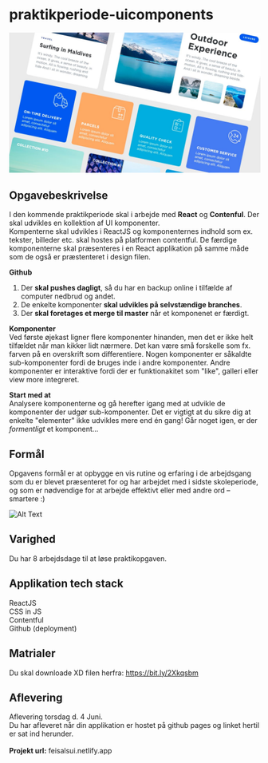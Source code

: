# praktikperiode-uicomponents

![](https://github.com/rts-cmk-opgaver/praktikperiode-uicomponents/blob/master/hero.jpg)

## Opgavebeskrivelse

I den kommende praktikperiode skal i arbejde med **React** og **Contenful**. Der skal udvikles en kollektion af UI komponenter.<br>
Kompenterne skal udvikles i ReactJS og komponenternes indhold som ex. tekster, billeder etc. skal hostes på platformen contentful. De færdige komponenterne skal præsenteres i en React applikation på samme måde som de også er præstenteret i design filen.

**Github**<br>

1.  Der **skal pushes dagligt**, så du har en backup online i tilfælde af computer nedbrud og andet.
2.  De enkelte komponenter **skal udvikles på selvstændige branches**.
3.  Der **skal foretages et merge til master** når et komponenet er færdigt.

**Komponenter**<br>
Ved første øjekast ligner flere komponenter hinanden, men det er ikke helt tilfældet når man kikker lidt nærmere. Det kan være små forskelle som fx. farven på en overskrift som differentiere. Nogen komponenter er såkaldte sub-komponenter fordi de bruges inde i andre komponenter. Andre komponenter er interaktive fordi der er funktionakitet som "like", galleri eller view more integreret.

**Start med at**<br>
Analysere komponenterne og gå herefter igang med at udvikle de komponenter der udgør sub-komponenter. Det er vigtigt at du sikre dig at enkelte "elementer" ikke udvikles mere end én gang! Går noget igen, er der _formentligt_ et komponent...

## Formål

Opgavens formål er at opbygge en vis rutine og erfaring i de arbejdsgang som du er blevet præsenteret for og har arbejdet med i sidste skoleperiode, og som er nødvendige for at arbejde effektivt eller med andre ord – smartere :)

![Alt Text](https://github.com/rts-cmk-opgaver/praktikperiode-uicomponents/blob/master/giphy.gif)

## Varighed

Du har 8 arbejdsdage til at løse praktikopgaven.

## Applikation tech stack

ReactJS<br>
CSS in JS<br>
Contentful<br>
Github (deployment)<br>

## Matrialer

Du skal downloade XD filen herfra: https://bit.ly/2Xkqsbm

## Aflevering

Aflevering torsdag d. 4 Juni.<br>
Du har afleveret når din applikation er hostet på github pages og linket hertil er sat ind herunder.<br><br>
**Projekt url:** feisalsui.netlify.app
